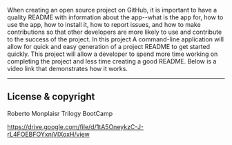 When creating an open source project on GitHub, it is important to have a quality README with information about the app--what is the app for, how to use the app, how to install it, how to report issues, and how to make contributions so that other developers are more likely to use and contribute to the success of the project. In this project A command-line application will allow for quick and easy generation of a project README to get started quickly. This project will allow a developer to spend more time working on completing the project and less time creating a good README. Below is a video link that demonstrates how it works.

---

## License & copyright

Roberto Monplaisr Trilogy BootCamp


https://drive.google.com/file/d/1tA5OneykzC-J-rL4FOEBFOYxnjVIXoxH/view



